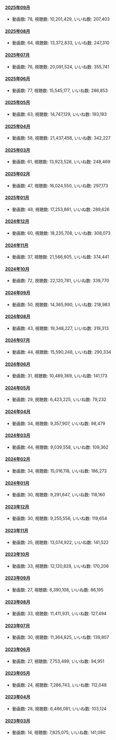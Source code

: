 #### [2025年09月](videos/202509 "wikilink")

-   動画数: 78, 視聴数: 10,201,429, いいね数: 207,403

#### [2025年08月](videos/202508 "wikilink")

-   動画数: 64, 視聴数: 13,372,833, いいね数: 247,310

#### [2025年07月](videos/202507 "wikilink")

-   動画数: 76, 視聴数: 20,091,524, いいね数: 355,741

#### [2025年06月](videos/202506 "wikilink")

-   動画数: 77, 視聴数: 15,545,177, いいね数: 286,853

#### [2025年05月](videos/202505 "wikilink")

-   動画数: 63, 視聴数: 14,747,129, いいね数: 193,193

#### [2025年04月](videos/202504 "wikilink")

-   動画数: 58, 視聴数: 21,437,458, いいね数: 342,227

#### [2025年03月](videos/202503 "wikilink")

-   動画数: 61, 視聴数: 13,923,528, いいね数: 248,469

#### [2025年02月](videos/202502 "wikilink")

-   動画数: 47, 視聴数: 16,024,550, いいね数: 297,173

#### [2025年01月](videos/202501 "wikilink")

-   動画数: 48, 視聴数: 17,253,661, いいね数: 289,626

#### [2024年12月](videos/202412 "wikilink")

-   動画数: 60, 視聴数: 18,235,708, いいね数: 308,073

#### [2024年11月](videos/202411 "wikilink")

-   動画数: 37, 視聴数: 21,566,605, いいね数: 374,441

#### [2024年10月](videos/202410 "wikilink")

-   動画数: 72, 視聴数: 22,120,781, いいね数: 339,770

#### [2024年09月](videos/202409 "wikilink")

-   動画数: 50, 視聴数: 14,365,990, いいね数: 218,983

#### [2024年08月](videos/202408 "wikilink")

-   動画数: 43, 視聴数: 19,348,227, いいね数: 319,313

#### [2024年07月](videos/202407 "wikilink")

-   動画数: 44, 視聴数: 15,590,248, いいね数: 290,334

#### [2024年06月](videos/202406 "wikilink")

-   動画数: 31, 視聴数: 10,489,369, いいね数: 141,173

#### [2024年05月](videos/202405 "wikilink")

-   動画数: 29, 視聴数: 6,423,225, いいね数: 79,232

#### [2024年04月](videos/202404 "wikilink")

-   動画数: 34, 視聴数: 9,357,907, いいね数: 98,479

#### [2024年03月](videos/202403 "wikilink")

-   動画数: 44, 視聴数: 9,039,558, いいね数: 109,362

#### [2024年02月](videos/202402 "wikilink")

-   動画数: 34, 視聴数: 15,016,118, いいね数: 186,273

#### [2024年01月](videos/202401 "wikilink")

-   動画数: 30, 視聴数: 9,291,647, いいね数: 118,160

#### [2023年12月](videos/202312 "wikilink")

-   動画数: 30, 視聴数: 9,255,556, いいね数: 119,654

#### [2023年11月](videos/202311 "wikilink")

-   動画数: 25, 視聴数: 13,074,922, いいね数: 141,522

#### [2023年10月](videos/202310 "wikilink")

-   動画数: 33, 視聴数: 12,120,828, いいね数: 170,206

#### [2023年09月](videos/202309 "wikilink")

-   動画数: 27, 視聴数: 6,390,108, いいね数: 86,195

#### [2023年08月](videos/202308 "wikilink")

-   動画数: 33, 視聴数: 11,411,931, いいね数: 127,494

#### [2023年07月](videos/202307 "wikilink")

-   動画数: 30, 視聴数: 11,364,825, いいね数: 139,807

#### [2023年06月](videos/202306 "wikilink")

-   動画数: 27, 視聴数: 7,753,499, いいね数: 94,951

#### [2023年05月](videos/202305 "wikilink")

-   動画数: 24, 視聴数: 7,286,743, いいね数: 112,048

#### [2023年04月](videos/202304 "wikilink")

-   動画数: 28, 視聴数: 6,486,081, いいね数: 103,124

#### [2023年03月](videos/202303 "wikilink")

-   動画数: 14, 視聴数: 7,825,075, いいね数: 141,080


